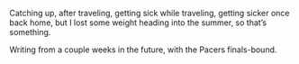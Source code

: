 Catching up, after traveling, getting sick while traveling, getting sicker once back home, but I lost some weight heading into the summer, so that’s something.

Writing from a couple weeks in the future, with the Pacers finals-bound.
